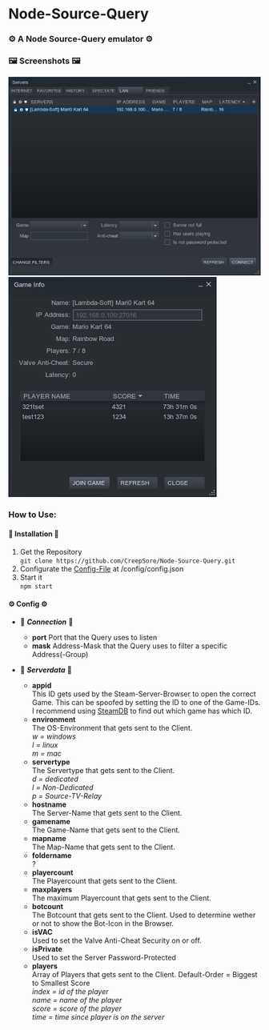 # Node-Source-Query  
### ⚙ A Node Source-Query emulator ⚙  
  
### 🖼 Screenshots 🖼
![ScreenShot1](https://github.com/CreepSore/Node-Source-Query/blob/master/.resources/screenshot_main.png)
![ScreenShot2](https://github.com/CreepSore/Node-Source-Query/blob/master/.resources/screenshot_players.png)

  
### How to Use:  
#### 🔨 Installation 🔨

1. Get the Repository  
  `git clone https://github.com/CreepSore/Node-Source-Query.git`
2. Configurate the [Config-File](https://github.com/CreepSore/Node-Source-Query/blob/master/config/config.json) at /config/config.json
3. Start it  
  `npm start`

#### ⚙ Config ⚙  
- 🔗 ***Connection*** 🔗
  - **port**
    Port that the Query uses to listen
  - **mask**
    Address-Mask that the Query uses to filter a specific Address(-Group)
    
- 📝 ***Serverdata*** 📝
  - **appid**  
    This ID gets used by the Steam-Server-Browser to open the correct Game. This can be spoofed by setting the ID to one of the Game-IDs. I recommend using [SteamDB](https://steamdb.info/apps/) to find out which game has which ID.  
  - **environment**  
    The OS-Environment that gets sent to the Client.  
    *w = windows*  
    *l = linux*  
    *m = mac*  
  - **servertype**  
    The Servertype that gets sent to the Client.  
    *d = dedicated*  
    *l = Non-Dedicated*  
    *p = Source-TV-Relay*  
  - **hostname**  
    The Server-Name that gets sent to the Client.  
  - **gamename**  
    The Game-Name that gets sent to the Client.  
  - **mapname**  
    The Map-Name that gets sent to the Client.  
  - **foldername**  
    ?  
  - **playercount**  
    The Playercount that gets sent to the Client.  
  - **maxplayers**  
    The maximum Playercount that gets sent to the Client.  
  - **botcount**  
    The Botcount that gets sent to the Client. Used to determine wether or not to show the Bot-Icon in the Browser.  
  - **isVAC**  
    Used to set the Valve Anti-Cheat Security on or off.  
  - **isPrivate**  
    Used to set the Server Password-Protected  
  - **players**  
    Array of Players that gets sent to the Client. Default-Order = Biggest to Smallest Score  
    *index = id of the player*  
    *name = name of the player*  
    *score = score of the player*  
    *time =  time since player is on the server*  
